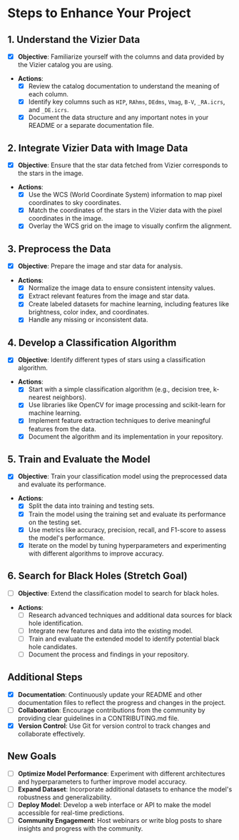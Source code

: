 # Steps to Enhance Your Project

## 1. Understand the Vizier Data
- [x] **Objective**: Familiarize yourself with the columns and data provided by the Vizier catalog you are using.
- **Actions**:
  - [x] Review the catalog documentation to understand the meaning of each column.
  - [x] Identify key columns such as `HIP`, `RAhms`, `DEdms`, `Vmag`, `B-V`, `_RA.icrs`, and `_DE.icrs`.
  - [x] Document the data structure and any important notes in your README or a separate documentation file.

## 2. Integrate Vizier Data with Image Data
- [x] **Objective**: Ensure that the star data fetched from Vizier corresponds to the stars in the image.
- **Actions**:
  - [x] Use the WCS (World Coordinate System) information to map pixel coordinates to sky coordinates.
  - [x] Match the coordinates of the stars in the Vizier data with the pixel coordinates in the image.
  - [x] Overlay the WCS grid on the image to visually confirm the alignment.

## 3. Preprocess the Data
- [x] **Objective**: Prepare the image and star data for analysis.
- **Actions**:
  - [x] Normalize the image data to ensure consistent intensity values.
  - [x] Extract relevant features from the image and star data.
  - [x] Create labeled datasets for machine learning, including features like brightness, color index, and coordinates.
  - [x] Handle any missing or inconsistent data.

## 4. Develop a Classification Algorithm
- [x] **Objective**: Identify different types of stars using a classification algorithm.
- **Actions**:
  - [x] Start with a simple classification algorithm (e.g., decision tree, k-nearest neighbors).
  - [x] Use libraries like OpenCV for image processing and scikit-learn for machine learning.
  - [x] Implement feature extraction techniques to derive meaningful features from the data.
  - [x] Document the algorithm and its implementation in your repository.

## 5. Train and Evaluate the Model
- [x] **Objective**: Train your classification model using the preprocessed data and evaluate its performance.
- **Actions**:
  - [x] Split the data into training and testing sets.
  - [x] Train the model using the training set and evaluate its performance on the testing set.
  - [x] Use metrics like accuracy, precision, recall, and F1-score to assess the model's performance.
  - [x] Iterate on the model by tuning hyperparameters and experimenting with different algorithms to improve accuracy.

## 6. Search for Black Holes (Stretch Goal)
- [ ] **Objective**: Extend the classification model to search for black holes.
- **Actions**:
  - [ ] Research advanced techniques and additional data sources for black hole identification.
  - [ ] Integrate new features and data into the existing model.
  - [ ] Train and evaluate the extended model to identify potential black hole candidates.
  - [ ] Document the process and findings in your repository.

## Additional Steps
- [x] **Documentation**: Continuously update your README and other documentation files to reflect the progress and changes in the project.
- [ ] **Collaboration**: Encourage contributions from the community by providing clear guidelines in a CONTRIBUTING.md file.
- [x] **Version Control**: Use Git for version control to track changes and collaborate effectively.

## New Goals
- [ ] **Optimize Model Performance**: Experiment with different architectures and hyperparameters to further improve model accuracy.
- [ ] **Expand Dataset**: Incorporate additional datasets to enhance the model's robustness and generalizability.
- [ ] **Deploy Model**: Develop a web interface or API to make the model accessible for real-time predictions.
- [ ] **Community Engagement**: Host webinars or write blog posts to share insights and progress with the community.